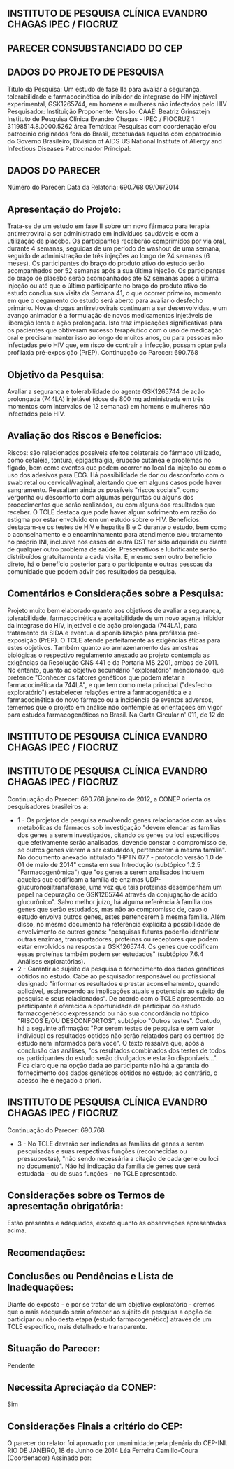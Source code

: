 
## INSTITUTO DE PESQUISA CLÍNICA EVANDRO CHAGAS IPEC / FIOCRUZ

## PARECER CONSUBSTANCIADO DO CEP

## DADOS DO PROJETO DE PESQUISA
Título da Pesquisa: Um estudo de fase IIa para avaliar a segurança, tolerabilidade e farmacocinética do inibidor de integrase do HIV injetável experimental, GSK1265744, em homens e mulheres não infectados pelo HIV
Pesquisador:
Instituição Proponente:
Versão:
CAAE:
Beatriz Grinsztejn
Instituto de Pesquisa Clínica Evandro Chagas - IPEC / FIOCRUZ
1
31198514.8.0000.5262
área Temática:
Pesquisas com coordenação e/ou patrocínio originados fora do Brasil, excetuadas aquelas com copatrocínio do Governo Brasileiro;
Division of AIDS US National Institute of Allergy and Infectious Diseases Patrocinador Principal:

## DADOS DO PARECER
Número do Parecer:
Data da Relatoria:
690.768
09/06/2014

## Apresentação do Projeto:
Trata-se de um estudo em fase II sobre um novo fármaco para terapia antirretroviral a ser administrado em indivíduos saudáveis e com a utilização de placebo. Os participantes receberão comprimidos por via oral, durante 4 semanas, seguidas de um período de washout de uma semana, seguido de administração de três injeções ao longo de 24 semanas (6 meses). Os participantes do braço do produto ativo do estudo serão acompanhados por 52 semanas após a sua última injeção. Os participantes do braço de placebo serão acompanhados até 52 semanas após a última injeção ou até que o último participante no braço do produto ativo do estudo conclua sua visita da Semana 41, o que ocorrer primeiro, momento em que o cegamento do estudo será aberto para avaliar o desfecho primário. Novas drogas antirretrovirais continuam a ser desenvolvidas, e um avanço animador é a formulação de novos medicamentos injetáveis de liberação lenta e ação prolongada. Isto traz implicações significativas para os pacientes que obtiveram sucesso terapêutico com o uso de medicação oral e precisam manter isso ao longo de muitos anos, ou para pessoas não infectadas pelo HIV que, em risco de contrair a infecção, possam optar pela profilaxia pré-exposição (PrEP).
Continuação do Parecer: 690.768

## Objetivo da Pesquisa:
Avaliar a segurança e tolerabilidade do agente GSK1265744 de ação prolongada (744LA) injetável (dose de 800 mg administrada em três momentos com intervalos de 12 semanas) em homens e mulheres não infectados pelo HIV.

## Avaliação dos Riscos e Benefícios:
Riscos: são relacionados possíveis efeitos colaterais do fármaco utilizado, como cefaléia, tontura, epigastralgia, erupção cutânea e problemas no fígado, bem como eventos que podem ocorrer no local da injeção ou com o uso dos adesivos para ECG. Há possibilidade de dor ou desconforto com o swab retal ou cervical/vaginal, alertando que em alguns casos pode haver sangramento. Ressaltam ainda os possíveis "riscos sociais", como vergonha ou desconforto com algumas perguntas ou alguns dos procedimentos que serão realizados, ou com alguns dos resultados que receber. O TCLE destaca que pode haver algum sofrimento em razão do estigma por estar envolvido em um estudo sobre o HIV.
Benefícios: destacam-se os testes de HIV e hepatite B e C durante o estudo, bem como o aconselhamento e o encaminhamento para atendimento e/ou tratamento no próprio INI, inclusive nos casos de outra DST ter sido adquirida ou diante de qualquer outro problema de saúde. Preservativos e lubrificante serão distribuídos gratuitamente a cada visita. E, mesmo sem outro benefício direto, há o benefício posterior para o participante e outras pessoas da comunidade que podem advir dos resultados da pesquisa.

## Comentários e Considerações sobre a Pesquisa:
Projeto muito bem elaborado quanto aos objetivos de avaliar a segurança, tolerabilidade, farmacocinética e aceitabilidade de um novo agente inibidor da integrase do HIV, injetável e de ação prolongada (744LA), para tratamento da SIDA e eventual disponibilização para profilaxia pré-exposição (PrEP). O TCLE atende perfeitamente as exigências éticas para estes objetivos. Também quanto ao armazenamento das amostras biológicas o respectivo regulamento anexado ao projeto contempla as exigências da Resolução CNS 441 e da Portaria MS 2201, ambas de 2011.
No entanto, quanto ao objetivo secundário "exploratório" mencionado, que pretende "Conhecer os fatores genéticos que podem afetar a farmacocinética da 744LA", e que tem como meta principal ("desfecho exploratório") estabelecer relações entre a farmacogenética e a farmacocinética do novo fármaco ou a incidência de eventos adversos, tememos que o projeto em análise não contemple as orientações em vigor para estudos farmacogenéticos no Brasil. Na Carta Circular n' 011, de 12 de

## INSTITUTO DE PESQUISA CLÍNICA EVANDRO CHAGAS IPEC / FIOCRUZ

## INSTITUTO DE PESQUISA CLÍNICA EVANDRO CHAGAS IPEC / FIOCRUZ
Continuação do Parecer: 690.768
janeiro de 2012, a CONEP orienta os pesquisadores brasileiros a:
- 1 - Os projetos de pesquisa envolvendo genes relacionados com as vias metabólicas de fármacos sob investigação "devem elencar as famílias dos genes a serem investigados, citando os genes ou loci específicos que efetivamente serão analisados, devendo constar o compromisso de, se outros genes vierem a ser estudados, pertencerem à mesma família".
No documento anexado intitulado "HPTN 077 - protocolo versão 1.0 de 01 de maio de 2014" consta em sua Introdução (subtópico 1.2.5 "Farmacogenômica") que "os genes a serem analisados incluem aqueles que codificam a família de enzimas UDP-glucuronosiltransferase, uma vez que tais proteínas desempenham um papel na depuração de GSK1265744 através da conjugação de ácido glucurônico". Salvo melhor juízo, há alguma referência à familia dos genes que serão estudados, mas não ao compromisso de, caso o estudo envolva outros genes, estes pertencerem à mesma família. Além disso, no mesmo documento há referência explícita à possibilidade de envolvimento de outros genes: "pesquisas futuras poderão identificar outras enzimas, transportadores, proteínas ou receptores que podem estar envolvidos na resposta a GSK1265744. Os genes que codificam essas proteínas também podem ser estudados" (subtópico 7.6.4 Análises exploratórias).
- 2 - Garantir ao sujeito da pesquisa o fornecimento dos dados genéticos obtidos no estudo. Cabe ao pesquisador responsável ou profissional designado "informar os resultados e prestar aconselhamento, quando aplicável, esclarecendo as implicações atuais e potenciais ao sujeito de pesquisa e seus relacionados".
De acordo com o TCLE apresentado, ao participante é oferecida a oportunidade de participar do estudo farmacogenético expressando ou não sua concordância no tópico "RISCOS E/OU DESCONFORTOS", subtópico "Outros testes". Contudo, há a seguinte afirmação: "Por serem testes de pesquisa e sem valor individual os resultados obtidos não serão relatados para os centros de estudo nem informados para você". O texto ressalva que, após a conclusão das análises, "os resultados combinados dos testes de todos os participantes do estudo serão divulgados e estarão disponíveis...". Fica claro que na opção dada ao participante não há a garantia do fornecimento dos dados genéticos obtidos no estudo; ao contrário, o acesso lhe é negado a priori.

## INSTITUTO DE PESQUISA CLÍNICA EVANDRO CHAGAS IPEC / FIOCRUZ

Continuação do Parecer: 690.768
- 3 - No TCLE deverão ser indicadas as famílias de genes a serem pesquisadas e suas respectivas funções (reconhecidas ou pressupostas), "não sendo necessária a citação de cada gene ou loci no documento".
Não há indicação da família de genes que será estudada - ou de suas funções - no TCLE apresentado.

## Considerações sobre os Termos de apresentação obrigatória:
Estão presentes e adequados, exceto quanto às observações apresentadas acima.

## Recomendações:

## Conclusões ou Pendências e Lista de Inadequações:
Diante do exposto - e por se tratar de um objetivo exploratório - cremos que o mais adequado seria oferecer ao sujeito da pesquisa a opção de participar ou não desta etapa (estudo farmacogenético) através de um TCLE específico, mais detalhado e transparente.

## Situação do Parecer:
Pendente

## Necessita Apreciação da CONEP:
Sim

## Considerações Finais a critério do CEP:
O parecer do relator foi aprovado por unanimidade pela plenária do CEP-INI.
RIO DE JANEIRO, 18 de Junho de 2014
Léa Ferreira Camillo-Coura (Coordenador) Assinado por:
